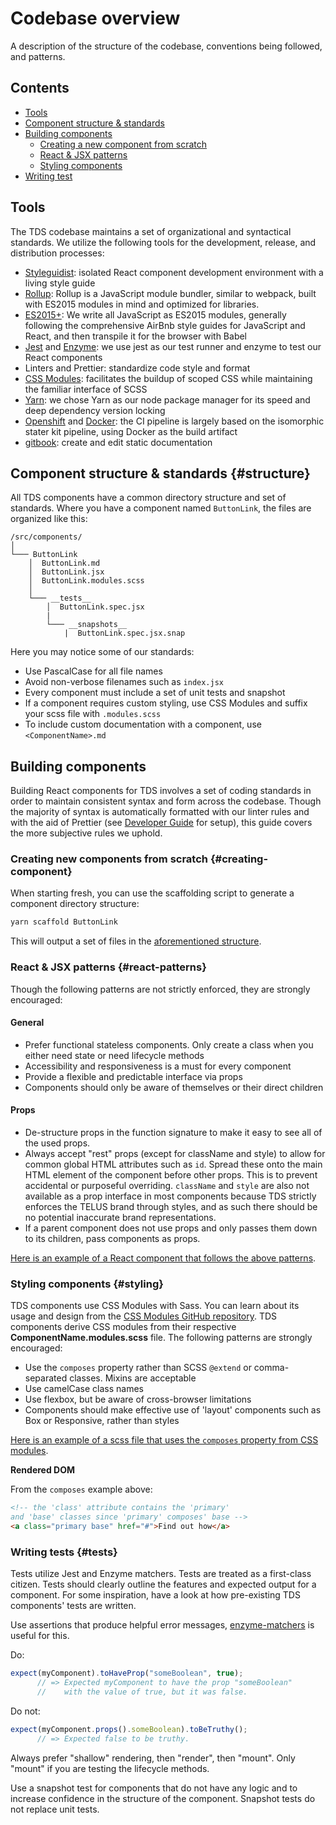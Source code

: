 # Codebase overview

A description of the structure of the codebase, conventions being followed, and patterns.

## Contents

- [Tools](#tools)
- [Component structure &amp; standards](#standards)
- [Building components](#building-components)
  - [Creating a new component from scratch](#creating-component)
  - [React &amp; JSX patterns](#react-patterns)
  - [Styling components](#styling)
- [Writing test](#tests)

## Tools

The TDS codebase maintains a set of organizational and syntactical standards.
We utilize the following tools for the development, release, and distribution processes:

- [Styleguidist](https://react-styleguidist.js.org/): isolated React component development environment with a
  living style guide
- [Rollup](https://rollupjs.org/): Rollup is a JavaScript module bundler, similar to webpack, built with ES2015 modules
  in mind and optimized for libraries.
- [ES2015+](https://github.com/lukehoban/es6features): We write all JavaScript as ES2015 modules, generally following
  the comprehensive AirBnb style guides for JavaScript and React, and then transpile it for the browser with Babel
- [Jest](https://facebook.github.io/jest/) and [Enzyme](https://github.com/blainekasten/enzyme-matchers):
  we use jest as our test runner and enzyme to test our React components
- Linters and Prettier: standardize code style and format
- [CSS Modules](https://github.com/css-modules/css-modules): facilitates the buildup of scoped 
  CSS while maintaining the familiar interface of SCSS
- [Yarn](https://github.com/css-modules/css-modules): we chose Yarn as our node package 
  manager for its speed and deep dependency version locking
- [Openshift](https://www.openshift.com/) and [Docker](https://www.docker.com/): the CI pipeline is largely
  based on the isomorphic stater kit pipeline, using Docker as the build artifact
- [gitbook](https://www.gitbook.com/): create and edit static documentation

## Component structure &amp; standards {#structure}

All TDS components have a common directory structure and set of standards. Where you have a
component named `ButtonLink`, the files are organized like this:

```
/src/components/
│
└─── ButtonLink
    │  ButtonLink.md
    │  ButtonLink.jsx
    │  ButtonLink.modules.scss
    │
    └─── __tests__
        │  ButtonLink.spec.jsx
        |
        └─── __snapshots__
            |  ButtonLink.spec.jsx.snap
```

Here you may notice some of our standards:

- Use PascalCase for all file names
- Avoid non-verbose filenames such as `index.jsx`
- Every component must include a set of unit tests and snapshot
- If a component requires custom styling, use CSS Modules and suffix your scss file with `.modules.scss`
- To include custom documentation with a component, use `<ComponentName>.md`

## Building components

Building React components for TDS involves a set of coding standards in order to maintain consistent syntax
and form across the codebase. Though the majority of syntax is automatically formatted with our linter rules and 
with the aid of Prettier (see [Developer Guide](./contributing/developer-guide.md) for setup), this guide covers
the more subjective rules we uphold.

### Creating new components from scratch {#creating-component}

When starting fresh, you can use the scaffolding script to generate a component directory structure:

```sh
yarn scaffold ButtonLink
```

This will output a set of files in the [aforementioned structure](#structure).

### React &amp; JSX patterns {#react-patterns}

Though the following patterns are not strictly enforced, they are strongly encouraged:

#### General

- Prefer functional stateless components. Only create a class when you either need state or need lifecycle methods
- Accessibility and responsiveness is a must for every component
- Provide a flexible and predictable interface via props
- Components should only be aware of themselves or their direct children

#### Props

- De-structure props in the function signature to make it easy to see all of the used props.
- Always accept "rest" props (except for className and style) to allow for common global HTML attributes such as `id`. 
  Spread these onto the main HTML element of the component before other props. This is to prevent accidental or 
  purposeful overriding. `className` and `style` are also not available as a prop interface in most components because
  TDS strictly enforces the TELUS brand through styles, and as such there should be no potential inaccurate brand
  representations.
- If a parent component does not use props and only passes them down to its children, pass components as props.

[Here is an example of a React component that follows the above patterns](https://github.com/telusdigital/tds/blob/309271bff529a690532b781e4b3dd26939642f37/src/components/Link/ButtonLink/ButtonLink.jsx).

### Styling components {#styling}

TDS components use CSS Modules with Sass. You can learn about its usage and design from the 
[CSS Modules GitHub repository](https://github.com/css-modules/css-modules). TDS components derive CSS modules from 
their respective **ComponentName.modules.scss** file. The following patterns are strongly encouraged:

- Use the `composes` property rather than SCSS `@extend` or comma-separated classes. Mixins are acceptable
- Use camelCase class names
- Use flexbox, but be aware of cross-browser limitations
- Components should make effective use of 'layout' components such as Box or Responsive, rather than styles

[Here is an example of a scss file that uses the `composes` property from CSS modules](https://github.com/telusdigital/tds/blob/309271bff529a690532b781e4b3dd26939642f37/src/components/Link/ButtonLink/ButtonLink.modules.scss).

**Rendered DOM**

From the `composes` example above:

```html
<!-- the 'class' attribute contains the 'primary'
and 'base' classes since 'primary' composes' base -->
<a class="primary base" href="#">Find out how</a>
```

### Writing tests {#tests}

Tests utilize Jest and Enzyme matchers. Tests are treated as a first-class citizen. Tests
should clearly outline the features and expected output for a component. For some inspiration, have a look at how
pre-existing TDS components' tests are written.

Use assertions that produce helpful error messages, [enzyme-matchers](https://github.com/blainekasten/enzyme-matchers) is useful for this.

Do:

```js
expect(myComponent).toHaveProp("someBoolean", true); 
      // => Expected myComponent to have the prop "someBoolean"
      //    with the value of true, but it was false.
```

Do not:

```js
expect(myComponent.props().someBoolean).toBeTruthy();
      // => Expected false to be truthy.
```

Always prefer "shallow" rendering, then "render", then "mount". Only "mount" if you are testing the lifecycle methods.

Use a snapshot test for components that do not have any logic and to increase confidence in the structure of the
component. Snapshot tests do not replace unit tests.
